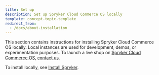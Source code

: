 ```yaml
---
title: Set up
description: Set up Spryker Cloud Commerce OS locally
template: concept-topic-template
redirect_from:
  - /docs/about-installation
---
```


This section contains instructions for installing Spryker Cloud Commerce OS locally. Local instances are used for development, demos, or experimentation purposes. To launch a live shop on [Spryker Cloud Commerce OS](https://spryker.com/platform-page-commerce/), [contact us](https://spryker.com/contact-us-commerce/).

To install locally, see [Install Spryker](/docs/scos/dev/set-up/install-spryker/installing-spryker-with-docker.html).
